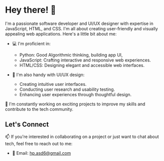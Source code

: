 # Hey there! 👋

I'm a passionate software developer and UI/UX designer with expertise in JavaScript, HTML, and CSS. I'm all about creating user-friendly and visually appealing web applications. 
Here's a little bit about me:

- 💻 I'm proficient in:
  - Python: Good Algorithmic thinking, building app UI,  
  - JavaScript: Crafting interactive and responsive web experiences.
  - HTML/CSS: Designing elegant and accessible web interfaces.
  
- 🎨 I'm also handy with UI/UX design:
  - Creating intuitive user interfaces.
  - Conducting user research and usability testing.
  - Enhancing user experiences through thoughtful design.

🚀 I'm constantly working on exciting projects to improve my skills and contribute to the tech community.

## Let's Connect

📫 If you're interested in collaborating on a project or just want to chat about tech, feel free to reach out to me:

- 📧 Email: [hp.asd6@gmail.com](mailto:hp.asd6@gmail.com)
